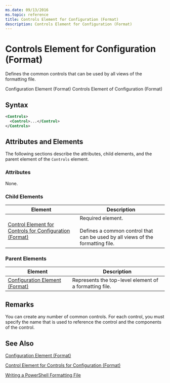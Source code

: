 ```yaml
---
ms.date: 09/13/2016
ms.topic: reference
title: Controls Element for Configuration (Format)
description: Controls Element for Configuration (Format)
---
```

# Controls Element for Configuration (Format)

Defines the common controls that can be used by all views of the formatting file.

Configuration Element (Format)
Controls Element of Configuration (Format)

## Syntax

```xml
<Controls>
  <Control>...</Control>
</Controls>
```

## Attributes and Elements

The following sections describe the attributes, child elements, and the parent element of the `Controls` element.

### Attributes

None.

### Child Elements

|Element|Description|
|-------------|-----------------|
|[Control Element for Controls for Configuration (Format)](./control-element-for-controls-for-configuration-format.md)|Required element.<br /><br /> Defines a common control that can be used by all views of the formatting file.|

### Parent Elements

|Element|Description|
|-------------|-----------------|
|[Configuration Element (Format)](./configuration-element-format.md)|Represents the top-level element of a formatting file.|

## Remarks

You can create any number of common controls. For each control, you must specify the name that is used to reference the control and the components of the control.

## See Also

[Configuration Element (Format)](./configuration-element-format.md)

[Control Element for Controls for Configuration (Format)](./control-element-for-controls-for-configuration-format.md)

[Writing a PowerShell Formatting File](./writing-a-powershell-formatting-file.md)
